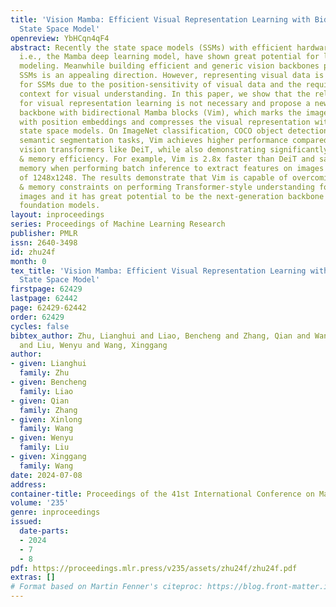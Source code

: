 ```yaml
---
title: 'Vision Mamba: Efficient Visual Representation Learning with Bidirectional
  State Space Model'
openreview: YbHCqn4qF4
abstract: Recently the state space models (SSMs) with efficient hardware-aware designs,
  i.e., the Mamba deep learning model, have shown great potential for long sequence
  modeling. Meanwhile building efficient and generic vision backbones purely upon
  SSMs is an appealing direction. However, representing visual data is challenging
  for SSMs due to the position-sensitivity of visual data and the requirement of global
  context for visual understanding. In this paper, we show that the reliance on self-attention
  for visual representation learning is not necessary and propose a new generic vision
  backbone with bidirectional Mamba blocks (Vim), which marks the image sequences
  with position embeddings and compresses the visual representation with bidirectional
  state space models. On ImageNet classification, COCO object detection, and ADE20k
  semantic segmentation tasks, Vim achieves higher performance compared to well-established
  vision transformers like DeiT, while also demonstrating significantly improved computation
  & memory efficiency. For example, Vim is 2.8x faster than DeiT and saves 86.8% GPU
  memory when performing batch inference to extract features on images with a resolution
  of 1248x1248. The results demonstrate that Vim is capable of overcoming the computation
  & memory constraints on performing Transformer-style understanding for high-resolution
  images and it has great potential to be the next-generation backbone for vision
  foundation models.
layout: inproceedings
series: Proceedings of Machine Learning Research
publisher: PMLR
issn: 2640-3498
id: zhu24f
month: 0
tex_title: 'Vision Mamba: Efficient Visual Representation Learning with Bidirectional
  State Space Model'
firstpage: 62429
lastpage: 62442
page: 62429-62442
order: 62429
cycles: false
bibtex_author: Zhu, Lianghui and Liao, Bencheng and Zhang, Qian and Wang, Xinlong
  and Liu, Wenyu and Wang, Xinggang
author:
- given: Lianghui
  family: Zhu
- given: Bencheng
  family: Liao
- given: Qian
  family: Zhang
- given: Xinlong
  family: Wang
- given: Wenyu
  family: Liu
- given: Xinggang
  family: Wang
date: 2024-07-08
address:
container-title: Proceedings of the 41st International Conference on Machine Learning
volume: '235'
genre: inproceedings
issued:
  date-parts:
  - 2024
  - 7
  - 8
pdf: https://proceedings.mlr.press/v235/assets/zhu24f/zhu24f.pdf
extras: []
# Format based on Martin Fenner's citeproc: https://blog.front-matter.io/posts/citeproc-yaml-for-bibliographies/
---
```

